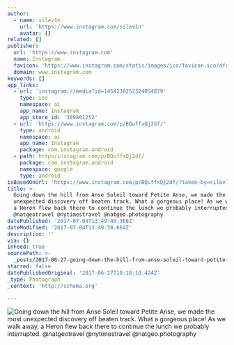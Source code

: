 ```yaml
---
author:
  - name: silev1n
    url: 'https://www.instagram.com/silev1n'
    avatar: {}
related: []
publisher:
  url: 'https://www.instagram.com'
  name: Instagram
  favicon: 'https://www.instagram.com/static/images/ico/favicon.ico/dfa85bb1fd63.ico'
  domain: www.instagram.com
keywords: []
app_links:
  - url: 'instagram://media?id=1454238252324054879'
    type: ios
    namespace: ai
    app_name: Instagram
    app_store_id: '389801252'
  - url: 'https://www.instagram.com/p/BQuffxQj2df/'
    type: android
    namespace: ai
    app_name: Instagram
    package: com.instagram.android
  - path: https/instagram.com/p/BQuffxQj2df/
    package: com.instagram.android
    namespace: google
    type: android
isBasedOnUrl: 'https://www.instagram.com/p/BQuffxQj2df/?taken-by=silev1n'
title: >-
  Going down the hill from Anse Soleil toward Petite Anse, we made the most
  unexpected discovery off beaten track. What a gorgeous place! As we walk away,
  a Heron flew back there to continue the lunch we probably interrupted.
  @natgeotravel @nytimestravel @natgeo.photography
datePublished: '2017-07-04T13:49:40.368Z'
dateModified: '2017-07-04T13:49:38.664Z'
description: ''
via: {}
inFeed: true
sourcePath: >-
  _posts/2017-06-27-going-down-the-hill-from-anse-soleil-toward-petite-anse-we.md
starred: false
datePublishedOriginal: '2017-06-27T10:18:10.424Z'
_type: Photograph
_context: 'http://schema.org'

---
```

![Going down the hill from Anse Soleil toward Petite Anse, we made the most unexpected discovery off beaten track. What a gorgeous place! As we walk away, a Heron flew back there to continue the lunch we probably interrupted. @natgeotravel @nytimestravel @natgeo.photography](https://scontent.cdninstagram.com/t51.2885-15/s640x640/sh0.08/e35/16585453_417115468627121_241544262032818176_n.jpg)
